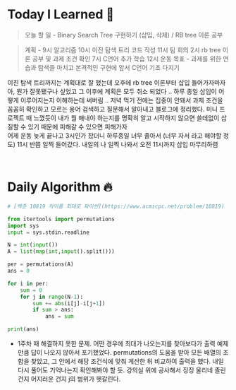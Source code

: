 # Today I Learned 💭

> 오늘 할 일 - Binary Search Tree 구현하기 (삽입, 삭제) / RB tree 이론 공부

> 계획 - 9시 알고리즘 10시 이진 탐색 트리 코드 작성 11시 팀 회의 2시 rb tree 이론 공부 및 과제 조건 확인 7시 C언어 추가 학습 12시 운동
> 목표 - 과제를 위한 연습과 탐색을 마치고 본격적인 구현에 앞서 C언어 기초 다지기

이진 탐색 트리까지는 계획대로 잘 했는데 오후에 rb tree 이론부터 삽입 들어가자마자 아, 뭔가 잘못됐구나 싶었고 그 이후에 계획은 모두 취소 되었다 .. 하루 종일 삽입이 어떻게 이루어지는지 이해하는데 써버림 .. 저녁 먹기 전에는 집중이 안돼서 과제 조건을 꼼꼼히 확인하고 모르는 용어 검색하고 질문해서 알아내고 블로그에 정리했다. 미니 프로젝트 때 느꼈듯이 내가 뭘 해내야 하는지를 명확히 알고 시작하지 않으면 쓸데없이 삽질할 수 있기 때문에 피해갈 수 있으면 피해가자
<br>
어제 운동 늦게 끝나고 3시인가 잤더니 하루종일 너무 졸아서 (너무 자서 라고 해야할 정도) 11시 반쯤 일찍 들어갔다. 내일의 나 일찍 나와서 오전 11시까지 삽입 마무리하렴


<br>

# Daily Algorithm 🔥

```py
# [백준 10819 차이를 최대로 파이썬](https://www.acmicpc.net/problem/10819)

from itertools import permutations
import sys
input = sys.stdin.readline

N = int(input())
A = list(map(int,input().split()))

per = permutations(A)
ans = 0

for i in per:
    sum = 0
    for j in range(N-1):
        sum += abs(i[j]-i[j+1])
        if sum > ans:
            ans = sum

print(ans)
```

- 1주차 때 해결하지 못한 문제. 어떤 경우에 최대가 나오는지를 찾아보다가 출력 예제만큼 답이 나오지 않아서 포기했었다. permutations의 도움을 받아 모든 배열의 조합을 찾았고, 그 안에서 해당 조건식에 맞춰 계산한 뒤 비교하여 출력을 했다.
내일 다시 풀어도 기억나는지 확인해봐야 할 듯. 강의실 위에 공사해서 징징 울리네 졸린 건지 어지러운 건지 j의 범위가 헷갈린다.